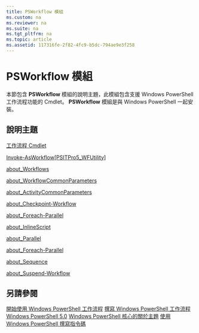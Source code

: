 ```yaml
---
title: PSWorkflow 模組
ms.custom: na
ms.reviewer: na
ms.suite: na
ms.tgt_pltfrm: na
ms.topic: article
ms.assetid: 117316fe-2f82-4fc9-b5dc-794ae9e3f258
---
```

# PSWorkflow 模組
本節包含 **PSWorkflow** 模組的說明主題，此模組包含支援 Windows PowerShell 工作流程功能的 Cmdlet。 **PSWorkflow** 模組是與 Windows PowerShell 一起安裝。

## 說明主題
[工作流程 Cmdlet](http://go.microsoft.com/fwlink/?LinkID=245865)

[Invoke-AsWorkflow[PSITPro5_WFUtility]](https://technet.microsoft.com/en-us/library/a5a32019-0d68-4041-935f-1b1cacaf6d3d)

[about_Workflows](https://technet.microsoft.com/en-us/library/f2897bdd-1b9d-4679-8b19-09840bd40a22)

[about_WorkflowCommonParameters](https://technet.microsoft.com/en-us/library/119f968e-618e-439c-b76c-cdd17e6df27c)

[about_ActivityCommonParameters](https://technet.microsoft.com/en-us/library/8ca60664-37c6-4257-a723-e3c41dd10122)

[about_Checkpoint-Workflow](https://technet.microsoft.com/en-us/library/3a309488-1e7a-4807-b83b-dedbeac3ee1c)

[about_Foreach-Parallel](https://technet.microsoft.com/en-us/library/35704780-dde8-4f5f-9319-5b982148bba7)

[about_InlineScript](https://technet.microsoft.com/en-us/library/f88ed5a9-02d6-4bf0-a031-61198e1e7291)

[about_Parallel](https://technet.microsoft.com/en-us/library/104559a8-e89a-49f5-8c08-e5bf72768cbf)

[about_Foreach-Parallel](https://technet.microsoft.com/en-us/library/35704780-dde8-4f5f-9319-5b982148bba7)

[about_Sequence](https://technet.microsoft.com/en-us/library/bda3f81a-be8a-43be-b0df-12bb7e193b9b)

[about_Suspend-Workflow](https://technet.microsoft.com/en-us/library/be2ded75-1eca-493e-96c1-758f92b5f199)

## 另請參閱
[開始使用 Windows PowerShell 工作流程](http://go.microsoft.com/fwlink/?LinkID=252592)
[撰寫 Windows PowerShell 工作流程](https://technet.microsoft.com/en-us/library/2551ceed-836f-4275-9fc0-ea68446d6a35)
[Windows PowerShell 5.0](../core-modules/Windows-PowerShell-5.0.md)
[Windows PowerShell 核心的關於主題](../core-modules/Windows-PowerShell-Core-About-Topics.md)
[使用 Windows PowerShell 撰寫指令碼](../../getting-started/fundamental/Scripting-with-Windows-PowerShell.md)



<!--HONumber=May16_HO2-->


